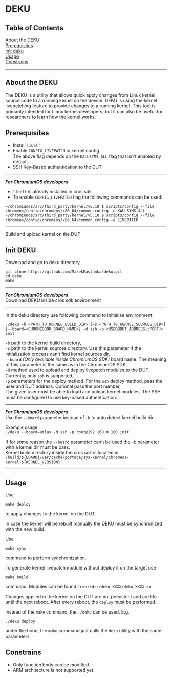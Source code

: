 # DEKU

## Table of Contents
[About the DEKU](#about)  
[Prerequisites](#prerequisites)  
[Init deku](#init)  
[Usage](#usage)  
[Constrains](#constrains)  

---

<a name="about"></a>
## About the DEKU
The DEKU is a utility that allows quick apply changes from Linux kernel source code to a running kernel on the device. DEKU is using the kernel livepatching feature to provide changes to a running kernel. This tool is primarily intended for Linux kernel developers, but it can also be useful for researchers to learn how the kernel works.
<a name="prerequisites"></a>
## Prerequisites
 - Install `libelf`
 - Enable `CONFIG_LIVEPATCH` in kernel config  
 The above flag depends on the `KALLSYMS_ALL` flag that isn't enabled by default.
 - SSH Key-Based authentication to the DUT
***
_**For ChromiumOS developers**_  
 - `libelf` is already installed in cros sdk
 - To enable `CONFIG_LIVEPATCH` flag the following commands can be used:
  ```
~/chromiumos/src/third_party/kernel/v5.10 $ scripts/config --file chromeos/config/chromeos/x86_64/common.config -e KALLSYMS_ALL
~/chromiumos/src/third_party/kernel/v5.10 $ scripts/config --file chromeos/config/chromeos/x86_64/common.config -e LIVEPATCH
 ```
***
Build and upload kernel on the DUT

<a name="init"></a>
## Init DEKU
Download and go to deku directory
```
git clone https://github.com/MarekMaslanka/deku.git
cd deku
make
```
***
_**For ChromiumOS developers**_  
Download DEKU inside cros sdk environment
***
In the deku directory use following command to initialize environment:
```
./deku -b <PATH_TO_KERNEL_BUILD_DIR> [-s <PATH_TO_KERNEL_SOURCES_DIR>] [--board=<CHROMEBOOK_BOARD_NAME>] -d ssh -p <USER@DUT_ADDRESS[:PORT]> init
```
`-b` path to the kernel build directory,  
`-s` path to the kernel sources directory. Use this parameter if the initialization process can't find kernel sources dir,  
`--board` *(Only available inside ChromiumOS SDK)* board name. The meaning of this parameter is the same as in the ChromiumOS SDK,  
`-d` method used to upload and deploy livepatch modules to the DUT. Currently, only `ssh` is supported,  
`-p` parameters for the deploy method. For the `ssh` deploy method, pass the user and DUT address. Optional pass the port number,  
The given user must be able to load and unload kernel modules. The SSH must be configured to use key-based authentication.


***
_**For ChromiumOS developers**_  
Use the `--board` parameter instead of `-b` to auto detect kernel build dir. 

Example usage:  
`./deku --board=atlas -d ssh -p root@192.168.0.100 init`

If for some reason the `--board` parameter can't be used the `-b` parameter with a kernel dir must be pass.  
Kernel build directory inside the cros sdk is located in `/build/${BOARD}/var/cache/portage/sys-kernel/chromeos-kernel-${KERNEL_VERSION}`
***

<a name="usage"></a>
## Usage
Use
```
make deploy
```
to apply changes to the kernel on the DUT.

In case the kernel will be rebuilt manually the DEKU must be synchronized with the new build.

Use
```
make sync
```
command to perform synchronization.

To generate kernel livepatch module without deploy it on the target use
```
make build
```
command. Modules can be found in `workdir/deku_XXXX/deku_XXXX.ko`

Changes applied in the kernel on the DUT are not persistent and are life until the next reboot. After every reboot, the `deploy` must be performed.

Instead of the `make` command, the `./deku` can be used. E.g.
```
./deku deploy
```
under the hood, the `make` command just calls the `deku` utility with the same parameters

<a name="constrains"></a>
## Constrains
 - Only function body can be modified.
 - ARM architecture is not supported yet.

